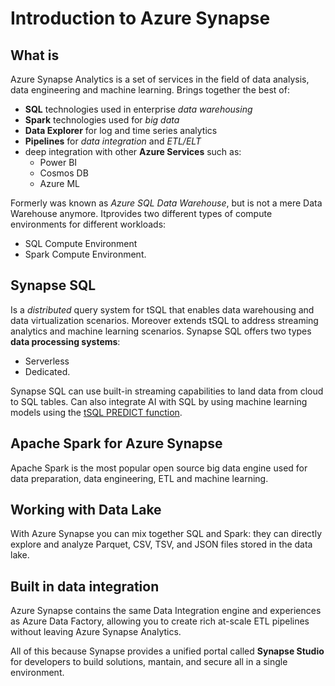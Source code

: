 # Introduction to Azure Synapse

## What is
Azure Synapse Analytics is a set of services in the field of data analysis, data engineering and machine learning. Brings together the best of:
- **SQL** technologies used in enterprise *data warehousing*
- **Spark** technologies used for *big data*
- **Data Explorer** for log and time series analytics
- **Pipelines** for *data integration* and *ETL/ELT*
- deep integration with other **Azure Services** such as:
    - Power BI
    - Cosmos DB
    - Azure ML
 
Formerly was known as *Azure SQL Data Warehouse*, but is not a mere Data Warehouse anymore. Itprovides two different types of compute environments for different workloads:
 - SQL Compute Environment
 - Spark Compute Environment.

## Synapse SQL
Is a *distributed* query system for tSQL that enables data warehousing and data virtualization scenarios. Moreover extends tSQL to address streaming analytics and machine learning scenarios.
Synapse SQL offers two types **data processing systems**:
 - Serverless
 - Dedicated.

Synapse SQL can use built-in streaming capabilities to land data from cloud to SQL tables. Can also integrate AI with SQL by using machine learning models using the [tSQL PREDICT function](https://docs.microsoft.com/en-us/sql/t-sql/queries/predict-transact-sql?view=azure-sqldw-latest&preserve-view=true).

## Apache Spark for Azure Synapse
Apache Spark is the most popular open source big data engine used for data preparation, data engineering, ETL and machine learning.

## Working with Data Lake
With Azure Synapse you can mix together SQL and Spark: they can directly explore and analyze Parquet, CSV, TSV, and JSON files stored in the data lake.

## Built in data integration
Azure Synapse contains the same Data Integration engine and experiences as Azure Data Factory, allowing you to create rich at-scale ETL pipelines without leaving Azure Synapse Analytics.


All of this because Synapse provides a unified portal called **Synapse Studio** for developers to build solutions, mantain, and secure all in a single environment.  
























